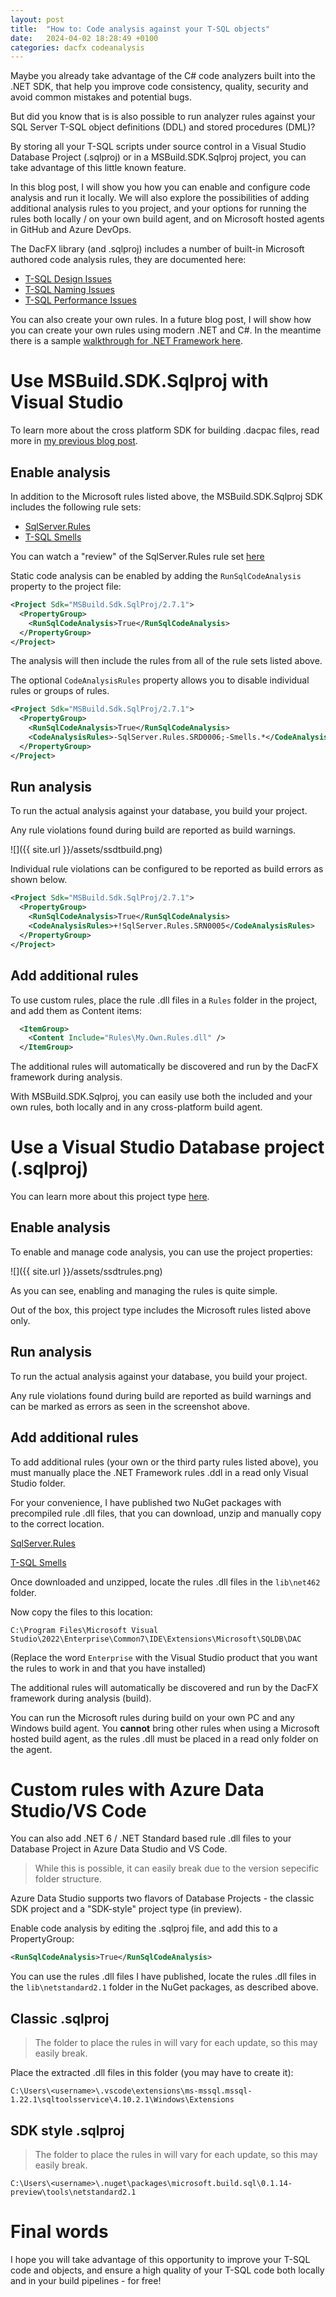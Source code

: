 ```yaml
---
layout: post
title:  "How to: Code analysis against your T-SQL objects"
date:   2024-04-02 18:28:49 +0100
categories: dacfx codeanalysis
---
```


Maybe you already take advantage of the C# code analyzers built into the .NET SDK, that help you improve code consistency, quality, security and avoid common mistakes and potential bugs. 

But did you know that is is also possible to run analyzer rules against your SQL Server T-SQL object definitions (DDL) and stored procedures (DML)? 

By storing all your T-SQL scripts under source control in a Visual Studio Database Project (.sqlproj) or in a MSBuild.SDK.Sqlproj project, you can take advantage of this little known feature.

In this blog post, I will show you how you can enable and configure code analysis and run it locally. We will also explore the possibilities of adding additional analysis rules to you project, and your options for running the rules both locally / on your own build agent, and on Microsoft hosted agents in GitHub and Azure DevOps.

The DacFX library (and .sqlproj) includes a number of built-in Microsoft authored code analysis rules, they are documented here:

- [T-SQL Design Issues](https://learn.microsoft.com/en-us/previous-versions/visualstudio/visual-studio-2010/dd193411(v=vs.100))
- [T-SQL Naming Issues](https://learn.microsoft.com/en-us/previous-versions/visualstudio/visual-studio-2010/dd193246(v=vs.100))
- [T-SQL Performance Issues](https://learn.microsoft.com/en-us/previous-versions/visualstudio/visual-studio-2010/dd172117(v=vs.100))

You can also create your own rules. In a future blog post, I will show how you can create your own rules using modern .NET and C#. In the meantime there is a sample [walkthrough for .NET Framework here](https://learn.microsoft.com/sql/ssdt/walkthrough-author-custom-static-code-analysis-rule-assembly). 

# Use MSBuild.SDK.Sqlproj with Visual Studio

To learn more about the cross platform SDK for building .dacpac files, read more in [my previous blog post](https://erikej.github.io/efcore/2020/05/11/ssdt-dacpac-netcore.html).

## Enable analysis

In addition to the Microsoft rules listed above, the MSBuild.SDK.Sqlproj SDK includes the following rule sets:  

- [SqlServer.Rules](https://github.com/tcartwright/SqlServer.Rules/blob/master/docs/table_of_contents.md)
- [T-SQL Smells](https://github.com/davebally/TSQL-Smells)

You can watch a "review" of the SqlServer.Rules rule set [here](https://www.youtube.com/watch?v=da5F1Yi9fFY)

Static code analysis can be enabled by adding the `RunSqlCodeAnalysis` property to the project file:

```xml
<Project Sdk="MSBuild.Sdk.SqlProj/2.7.1">
  <PropertyGroup>
    <RunSqlCodeAnalysis>True</RunSqlCodeAnalysis>
  </PropertyGroup>
</Project>
```
The analysis will then include the rules from all of the rule sets listed above.

The optional `CodeAnalysisRules` property allows you to disable individual rules or groups of rules.

```xml
<Project Sdk="MSBuild.Sdk.SqlProj/2.7.1">
  <PropertyGroup>
    <RunSqlCodeAnalysis>True</RunSqlCodeAnalysis>
    <CodeAnalysisRules>-SqlServer.Rules.SRD0006;-Smells.*</CodeAnalysisRules>
  </PropertyGroup>
</Project>
```

## Run analysis

To run the actual analysis against your database, you build your project.

Any rule violations found during build are reported as build warnings.

![]({{ site.url }}/assets/ssdtbuild.png)

Individual rule violations can be configured to be reported as build errors as shown below.

```xml
<Project Sdk="MSBuild.Sdk.SqlProj/2.7.1">
  <PropertyGroup>
    <RunSqlCodeAnalysis>True</RunSqlCodeAnalysis>
    <CodeAnalysisRules>+!SqlServer.Rules.SRN0005</CodeAnalysisRules>
  </PropertyGroup>
</Project>
```

## Add additional rules

To use custom rules, place the rule .dll files in a `Rules` folder in the project, and add them as Content items:

```xml
  <ItemGroup>
    <Content Include="Rules\My.Own.Rules.dll" />
  </ItemGroup>
```

The additional rules will automatically be discovered and run by the DacFX framework during analysis.

With MSBuild.SDK.Sqlproj, you can easily use both the included and your own rules, both locally and in any cross-platform build agent.

# Use a Visual Studio Database project (.sqlproj)

You can learn more about this project type [here](https://visualstudio.microsoft.com/vs/features/ssdt/).

## Enable analysis

To enable and manage code analysis, you can use the project properties:

![]({{ site.url }}/assets/ssdtrules.png)

As you can see, enabling and managing the rules is quite simple.

Out of the box, this project type includes the Microsoft rules listed above only.

## Run analysis

To run the actual analysis against your database, you build your project.

Any rule violations found during build are reported as build warnings and can be marked as errors as seen in the screenshot above.

## Add additional rules

To add additional rules (your own or the third party rules listed above), you must manually place the .NET Framework rules .ddl in a read only Visual Studio folder.

For your convenience, I have published two NuGet packages with precompiled rule .dll files, that you can download, unzip and manually copy to the correct location. 

[SqlServer.Rules](https://www.nuget.org/packages/ErikEJ.DacFX.SqlServer.Rules/)

[T-SQL Smells](https://www.nuget.org/packages/ErikEJ.DacFX.TSQLSmellSCA/)

Once downloaded and unzipped, locate the rules .dll files in the `lib\net462` folder.

Now copy the files to this location:

`C:\Program Files\Microsoft Visual Studio\2022\Enterprise\Common7\IDE\Extensions\Microsoft\SQLDB\DAC`

(Replace the word `Enterprise` with the Visual Studio product that you want the rules to work in and that you have installed)

The additional rules will automatically be discovered and run by the DacFX framework during analysis (build).

You can run the Microsoft rules during build on your own PC and any Windows build agent. You **cannot** bring other rules when using a Microsoft hosted build agent, as the rules .dll must be placed in a read only folder on the agent.

# Custom rules with Azure Data Studio/VS Code

You can also add .NET 6 / .NET Standard based rule .dll files to your Database Project in Azure Data Studio and VS Code.

> While this is possible, it can easily break due to the version sepecific folder structure.

Azure Data Studio supports two flavors of Database Projects - the classic SDK project and a "SDK-style" project type (in preview).

Enable code analysis by editing the .sqlproj file, and add this to a PropertyGroup:

```xml
<RunSqlCodeAnalysis>True</RunSqlCodeAnalysis>
```

You can use the rules .dll files I have published, locate the rules .dll files in the `lib\netstandard2.1` folder in the NuGet packages, as described above.

## Classic .sqlproj

> The folder to place the rules in will vary for each update, so this may easily break.

Place the extracted .dll files in this folder (you may have to create it):

`C:\Users\<username>\.vscode\extensions\ms-mssql.mssql-1.22.1\sqltoolsservice\4.10.2.1\Windows\Extensions`

## SDK style .sqlproj

> The folder to place the rules in will vary for each update, so this may easily break.

`C:\Users\<username>\.nuget\packages\microsoft.build.sql\0.1.14-preview\tools\netstandard2.1`

# Final words

I hope you will take advantage of this opportunity to improve your T-SQL code and objects, and ensure a high quality of your T-SQL code both locally and in your build pipelines - for free!